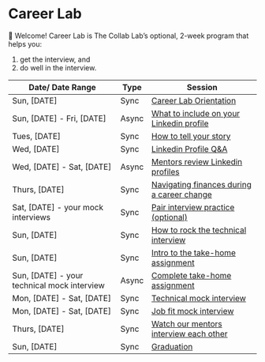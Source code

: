# Career Lab

👋 Welcome! Career Lab is The Collab Lab’s optional, 2-week program that helps you:

1. get the interview, and
2. do well in the interview.

| Date/ Date Range                            | Type  | Session                                                                                                  |
|---------------------------------------------| ----- | -------------------------------------------------------------------------------------------------------- |
| Sun, [DATE]                                 | Sync  | [Career Lab Orientation](./session-docs/orientation.md)                                                  |
| Sun, [DATE] - Fri, [DATE]                   | Async | [What to include on your Linkedin profile](./session-docs/what-to-include-on-linkedin.md)                |
| Tues, [DATE]                                | Sync  | [How to tell your story](./session-docs/how-to-tell-your-story.md)                                       |
| Wed, [DATE]                                 | Sync  | [Linkedin Profile Q&A](./session-docs/linkedin-qanda.md)                                                 |
| Wed, [DATE] - Sat, [DATE]                     | Async | [Mentors review Linkedin profiles](./session-docs/mentor-linkedin-review.md)                             |
| Thurs, [DATE]                               | Sync  | [Navigating finances during a career change](./session-docs/navigating-finances-during-career-change.md) |
| Sat, [DATE] - your mock interviews          | Sync  | [Pair interview practice (optional)](./session-docs/pair-interview-practice.md)                                     |
| Sun, [DATE]                                 | Sync  | [How to rock the technical interview](./session-docs/rock-the-technical-interview.md)                    |
| Sun, [DATE]                                 | Sync  | [Intro to the take-home assignment](./session-docs/intro-to-take-home.md)                                |
| Sun, [DATE] - your technical mock interview | Async | [Complete take-home assignment](./session-docs/complete-take-home-assignment.md)                          |
| Mon, [DATE] - Sat, [DATE]                    | Sync  | [Technical mock interview](./session-docs/mock-interview-technical.md)                                   |
| Mon, [DATE] - Sat, [DATE]                    | Sync  | [Job fit mock interview](./session-docs/mock-interview-job-fit.md)                                       |
| Thurs, [DATE]                               | Sync  | [Watch our mentors interview each other](./session-docs/watch-mentors-interview.md)                      |
| Sun, [DATE]                                 | Sync  | [Graduation](./session-docs/graduation.md)                                                               |
